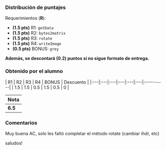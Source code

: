 ﻿### Distribución de puntajes

Requerimientos (**R**):

* **(1.5 pts)** R1: `getData`
* **(1.5 pts)** R2: `bytes2matrix`
* **(1.5 pts)** R3: `rotate` 
* **(1.5 pts)** R4: `writeImage`
* **(0.5 pts)** BONUS: `grey`

**Además, se descontará (0.2) puntos si no sigue formato de entrega.**

### Obtenido por el alumno
| R1 | R2 | R3 | R4 | BONUS | Descuento |
|:---|:---|:---|:---|:---|:---|:----------|
| 1.5 | 1.5 | 0.5 | 1.5 | 0.5 | 0 |

| Nota |
|:-----|
| **6.5** |

### Comentarios

Muy buena AC, solo les faltó completar el método rotate (cambiar ihdr, etc)

saludos!
